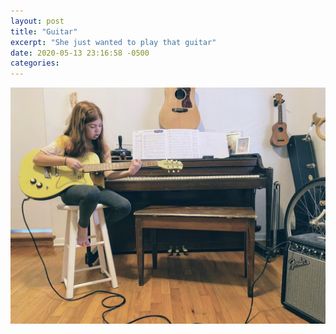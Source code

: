 ```yaml
---
layout: post
title: "Guitar"
excerpt: "She just wanted to play that guitar"
date: 2020-05-13 23:16:58 -0500
categories: 
---
```


![](/assets/2020/05/lucy_guitar.jpg)
